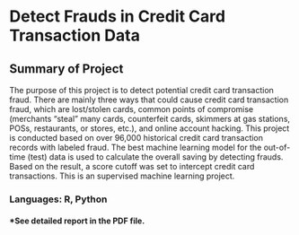 # Detect Frauds in Credit Card Transaction Data

## Summary of Project
The purpose of this project is to detect potential credit card transaction fraud. There are mainly three ways that could cause credit card transaction fraud, which are lost/stolen cards, common points of compromise (merchants “steal” many cards, counterfeit cards, skimmers at gas stations, POSs, restaurants, or stores, etc.), and online account hacking. This project is conducted based on over 96,000 historical credit card transaction records with labeled fraud. The best machine learning model for the out-of-time (test) data is used to calculate the overall saving by detecting frauds. Based on the result, a score cutoff was set to intercept credit card transactions. This is an supervised machine learning project.

### Languages: R, Python

#### *See detailed report in the PDF file.
